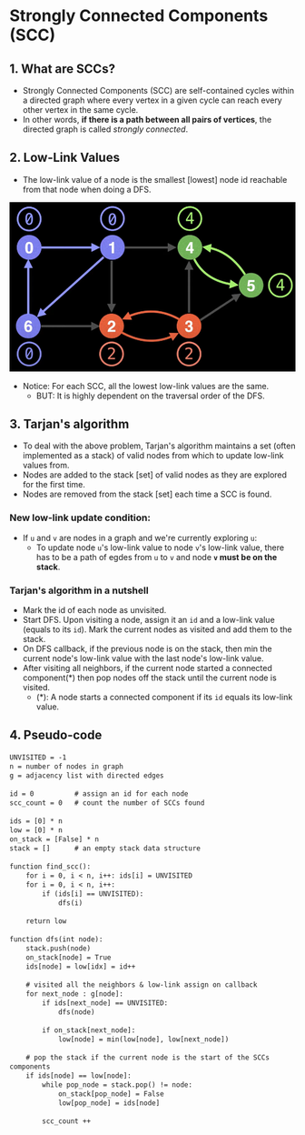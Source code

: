 # Strongly Connected Components (SCC)

## 1. What are SCCs?
- Strongly Connected Components (SCC) are self-contained cycles within a directed graph where every vertex in a given cycle can reach every other vertex in the same cycle. 
- In other words, **if there is a path between all pairs of vertices**, the directed graph is called *strongly connected*.

## 2. Low-Link Values
- The low-link value of a node is the smallest [lowest] node id reachable from that node when doing a DFS.

![alt text](../images/122424.png)

- Notice: For each SCC, all the lowest low-link values are the same. 
    - BUT: It is highly dependent on the traversal order of the DFS.

## 3. Tarjan's algorithm
- To deal with the above problem, Tarjan's algorithm maintains a set (often implemented as a stack) of valid nodes from which to update low-link values from.
- Nodes are added to the stack [set] of valid nodes as they are explored for the first time.
- Nodes are removed from the stack [set] each time a SCC is found.
### New low-link update condition:
- If `u` and `v` are nodes in a graph and we're currently exploring `u`:
    - To update node `u`'s low-link value to node `v`'s low-link value, there has to be a path of egdes from `u` to `v` and node **`v` must be on the stack**.

### Tarjan's algorithm in a nutshell
- Mark the id of each node as unvisited.
- Start DFS. Upon visiting a node, assign it an `id` and a low-link value (equals to its `id`). Mark the current nodes as visited and add them to the stack.
- On DFS callback, if the previous node is on the stack, then min the current node's low-link value with the last node's low-link value.
- After visiting all neighbors, if the current node started a connected component(*) then pop nodes off the stack until the current node is visited.
    - (*): A node starts a connected component if its `id` equals its low-link value.

## 4. Pseudo-code

```
UNVISITED = -1
n = number of nodes in graph
g = adjacency list with directed edges

id = 0          # assign an id for each node
scc_count = 0   # count the number of SCCs found

ids = [0] * n
low = [0] * n
on_stack = [False] * n
stack = []      # an empty stack data structure

function find_scc():
    for i = 0, i < n, i++: ids[i] = UNVISITED
    for i = 0, i < n, i++:
        if (ids[i] == UNVISITED):
            dfs(i)

    return low

function dfs(int node):
    stack.push(node)
    on_stack[node] = True
    ids[node] = low[idx] = id++

    # visited all the neighbors & low-link assign on callback
    for next_node : g[node]:
        if ids[next_node] == UNVISITED:
            dfs(node)

        if on_stack[next_node]:
            low[node] = min(low[node], low[next_node])
    
    # pop the stack if the current node is the start of the SCCs components
    if ids[node] == low[node]:
        while pop_node = stack.pop() != node:
            on_stack[pop_node] = False
            low[pop_node] = ids[node]
        
        scc_count ++
```

